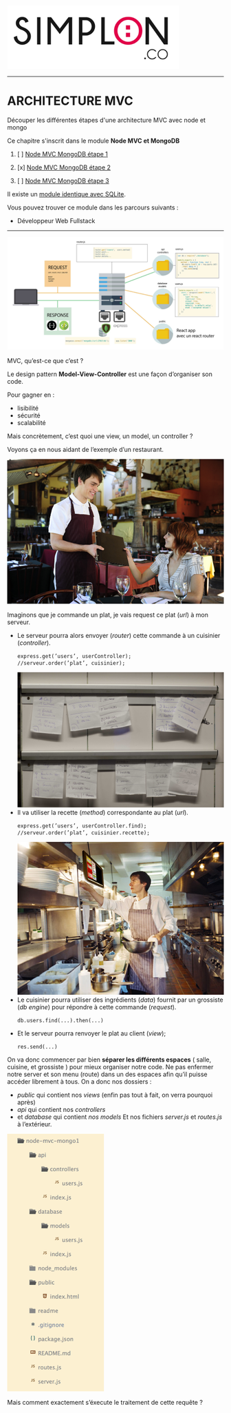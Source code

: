 <img src="readme/simplon.jpg" width="400">

----------------------

# ARCHITECTURE MVC
Découper les différentes étapes d'une architecture MVC avec node et mongo

Ce chapitre s'inscrit dans le module **Node MVC et MongoDB**

1. [ ] [Node MVC MongoDB étape 1](https://github.com/simplonco/node-mvc-mongodb-step1)
    
2. [x] [Node MVC MongoDB étape 2](https://github.com/simplonco/node-mvc-mongodb-step2)
    
3. [ ] [Node MVC MongoDB étape 3](https://github.com/simplonco/node-mvc-mongodb-step3)

Il existe un [module identique avec SQLite](https://github.com/simplonco/node-mvc-sqlite-step1).

Vous pouvez trouver ce module dans les parcours suivants :

+ Développeur Web Fullstack

------------
![architecture](readme/architecture.jpg)


MVC, qu’est-ce que c’est ?

Le design pattern **Model-View-Controller** est une façon d’organiser son code.

Pour gagner en :
+ lisibilité
+ sécurité
+ scalabilité

Mais concrètement, c’est quoi une view, un model, un controller ?

Voyons ça en nous aidant de l’exemple d’un restaurant.

![serveur](readme/serveur.jpg)

Imaginons que je commande un plat, je vais request ce plat (_url_) à mon serveur.
+ Le serveur pourra alors envoyer (_router_) cette commande à un cuisinier (_controller_).
	```
	express.get(’users’, userController);
	//serveur.order(’plat’, cuisinier);
	```
	<img src="readme/routeur.jpg" width="500">
+ Il va utiliser la recette (_method_) correspondante au plat (_url_).
	```
	express.get(’users’, userController.find);
	//serveur.order(’plat’, cuisinier.recette);
	```
	<img src="readme/commande.jpg" width="500">
+ Le cuisinier pourra utiliser des ingrédients (_data_) fournit par un grossiste (_db engine_) pour répondre à cette commande (_request_).
	```
	db.users.find(...).then(...)
	```
+ Et le serveur pourra renvoyer le plat au client (_view_);
	```
	res.send(...)
	```

On va donc commencer par bien **séparer les différents espaces** ( salle, cuisine, et grossiste ) pour mieux organiser notre code.
Ne pas enfermer notre server et son menu (route) dans un des espaces afin qu’il puisse accéder librement à tous.
On a donc nos dossiers :
+ _public_ qui contient nos _views_ (enfin pas tout à fait, on verra pourquoi après)
+ _api_ qui contient nos _controllers_
+ et _database_ qui contient _nos models_
Et nos fichiers _server.js_ et _routes.js_ à l’extérieur. 


<img src="readme/skeleton.png" width="225">


Mais comment exactement s’éxecute le traitement de cette requête ?
